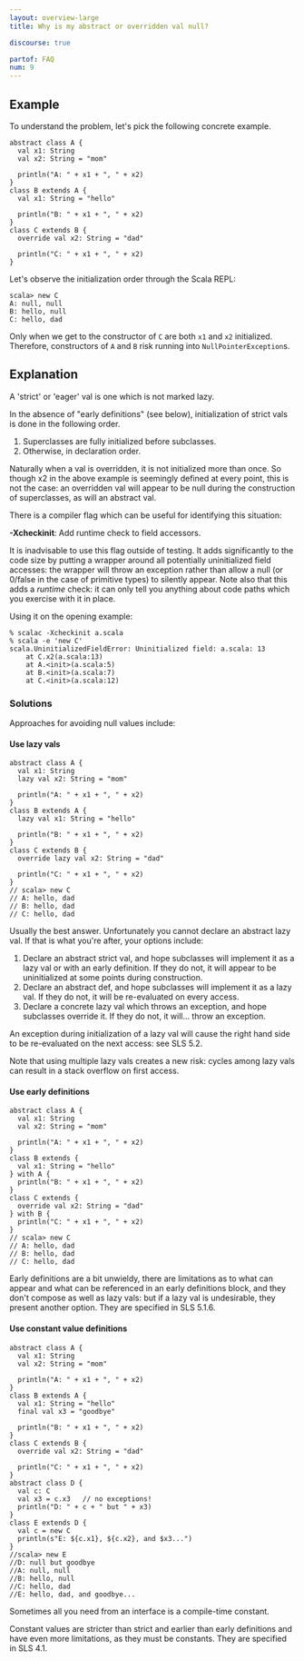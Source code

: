 ```yaml
---
layout: overview-large
title: Why is my abstract or overridden val null?

discourse: true

partof: FAQ
num: 9
---
```


## Example
To understand the problem, let's pick the following concrete example.

    abstract class A {
      val x1: String
      val x2: String = "mom"

      println("A: " + x1 + ", " + x2)
    }
    class B extends A {
      val x1: String = "hello"

      println("B: " + x1 + ", " + x2)
    }
    class C extends B {
      override val x2: String = "dad"

      println("C: " + x1 + ", " + x2)
    }

Let's observe the initialization order through the Scala REPL:

    scala> new C
    A: null, null
    B: hello, null
    C: hello, dad

Only when we get to the constructor of `C` are both `x1` and `x2` initialized. Therefore, constructors of `A` and `B` risk running into `NullPointerException`s.

## Explanation
A 'strict' or 'eager' val is one which is not marked lazy.

In the absence of "early definitions" (see below), initialization of strict vals is done in the following order.

1. Superclasses are fully initialized before subclasses.
2. Otherwise, in declaration order.

Naturally when a val is overridden, it is not initialized more than once.  So though x2 in the above example is seemingly defined at every point, this is not the case: an overridden val will appear to be null during the construction of superclasses, as will an abstract val.

There is a compiler flag which can be useful for identifying this situation:

**-Xcheckinit**: Add runtime check to field accessors.

It is inadvisable to use this flag outside of testing.  It adds significantly to the code size by putting a wrapper around all potentially uninitialized field accesses: the wrapper will throw an exception rather than allow a null (or 0/false in the case of primitive types) to silently appear.  Note also that this adds a *runtime* check: it can only tell you anything about code paths which you exercise with it in place.

Using it on the opening example:

    % scalac -Xcheckinit a.scala
    % scala -e 'new C'
    scala.UninitializedFieldError: Uninitialized field: a.scala: 13
    	at C.x2(a.scala:13)
    	at A.<init>(a.scala:5)
    	at B.<init>(a.scala:7)
    	at C.<init>(a.scala:12)

### Solutions ###

Approaches for avoiding null values include:

#### Use lazy vals ####

    abstract class A {
      val x1: String
      lazy val x2: String = "mom"

      println("A: " + x1 + ", " + x2)
    }
    class B extends A {
      lazy val x1: String = "hello"

      println("B: " + x1 + ", " + x2)
    }
    class C extends B {
      override lazy val x2: String = "dad"

      println("C: " + x1 + ", " + x2)
    }
    // scala> new C
    // A: hello, dad
    // B: hello, dad
    // C: hello, dad

Usually the best answer.  Unfortunately you cannot declare an abstract lazy val.  If that is what you're after, your options include:

1. Declare an abstract strict val, and hope subclasses will implement it as a lazy val or with an early definition.  If they do not, it will appear to be uninitialized at some points during construction.
2. Declare an abstract def, and hope subclasses will implement it as a lazy val.  If they do not, it will be re-evaluated on every access.
3. Declare a concrete lazy val which throws an exception, and hope subclasses override it.  If they do not, it will... throw an exception.

An exception during initialization of a lazy val will cause the right hand side to be re-evaluated on the next access: see SLS 5.2.

Note that using multiple lazy vals creates a new risk: cycles among lazy vals can result in a stack overflow on first access.

#### Use early definitions  ####
    abstract class A {
      val x1: String
      val x2: String = "mom"

      println("A: " + x1 + ", " + x2)
    }
    class B extends {
      val x1: String = "hello"
    } with A {
      println("B: " + x1 + ", " + x2)
    }
    class C extends {
      override val x2: String = "dad"
    } with B {
      println("C: " + x1 + ", " + x2)
    }
    // scala> new C
    // A: hello, dad
    // B: hello, dad
    // C: hello, dad

Early definitions are a bit unwieldy, there are limitations as to what can appear and what can be referenced in an early definitions block, and they don't compose as well as lazy vals: but if a lazy val is undesirable, they present another option.  They are specified in SLS 5.1.6.

#### Use constant value definitions ####
    abstract class A {
      val x1: String
      val x2: String = "mom"

      println("A: " + x1 + ", " + x2)
    }
    class B extends A {
      val x1: String = "hello"
      final val x3 = "goodbye"

      println("B: " + x1 + ", " + x2)
    }
    class C extends B {
      override val x2: String = "dad"

      println("C: " + x1 + ", " + x2)
    }
    abstract class D {
      val c: C
      val x3 = c.x3   // no exceptions!
      println("D: " + c + " but " + x3)
    }
    class E extends D {
      val c = new C
      println(s"E: ${c.x1}, ${c.x2}, and $x3...")
    }
    //scala> new E
    //D: null but goodbye
    //A: null, null
    //B: hello, null
    //C: hello, dad
    //E: hello, dad, and goodbye...

Sometimes all you need from an interface is a compile-time constant.

Constant values are stricter than strict and earlier than early definitions and have even more limitations,
as they must be constants.  They are specified in SLS 4.1.
